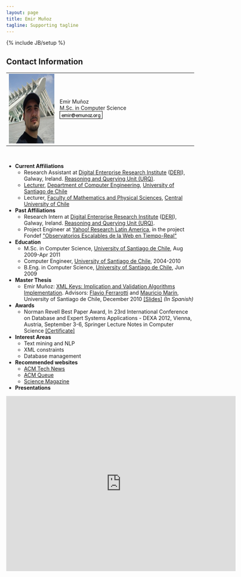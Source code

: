 ```yaml
---
layout: page
title: Emir Muñoz
tagline: Supporting tagline
---
```

{% include JB/setup %}

## Contact Information

<table>
<tr>
	<td style="text-align:center;width:350px;height:190px">
		<img alt="My photo" width="200" height="187" src="./images/DSC02506-3.JPG">
	</td>
	<td style="width:890px;height:190px">
		Emir Muñoz <br>
		M.Sc. in Computer Science
		<div style="display:block;text-align:left">
			<a href="mailto:emir@emunoz.org"><img alt="email" src="./images/mail.png"></a>
		</div>
	</td>
</tr>
</table>
<br>
<ul>
	<li><b>Current Affiliations</b>
	<ul>
		<li>Research Assistant at <a target="_blank" href="http://www.deri.ie/">Digital Enterprise Research Institute</a> (<a target="_blank" href="http://www.deri.ie/">DERI</a>), Galway, Ireland. <a target="_blank" href="http://urq.deri.ie/">Reasoning and Querying Unit (URQ)</a>.</li>
		<li><a target="_blank" href="http://www.informatica.usach.cl/capital-humano/academicos/profesores-por-hora">Lecturer</a>, <a target="_blank" href="http://www.informatica.usach.cl/">Department of Computer Engineering</a>, <a target="_blank" href="http://www.usach.cl/portada.php">University of Santiago de Chile</a></li>
		<li>Lecturer, <a target="_blank" href="http://ucentral.cl/prontus_ucentral2012/site/edic/base/port/fcfm.html">Faculty of Mathematics and Physical Sciences</a>, <a target="_blank" href="http://www.ucentral.cl/prontus_ucentral/site/edic/base/port/inicio.html">Central University of Chile</a></li>
	</ul>
	</li>
	<li><b>Past Affiliations</b>
	<ul>
		<li>Research Intern at <a target="_blank" href="http://www.deri.ie/">Digital Enterprise Research Institute</a> (<a target="_blank" href="http://www.deri.ie/">DERI</a>), Galway, Ireland. <a target="_blank" href="http://urq.deri.ie/">Reasoning and Querying Unit (URQ)</a>.</li>
		<li>Project Engineer at <a target="_blank" href="http://labs.yahoo.com/Yahoo_Labs_Santiago">Yahoo! Research Latin America</a>, in the project Fondef <a target="_blank" href="http://www.informatica.usach.cl/noticias/1727">"Observatorios Escalables de la Web en Tiempo-Real"</a></li>
	</ul>
	</li>
	<li><b>Education</b>
	<ul>
		<li>M.Sc. in Computer Science, <a target="_blank" href="http://www.informatica.usach.cl/">University of Santiago de Chile</a>, Aug 2009-Apr 2011</li>
		<li>Computer Engineer, <a target="_blank" href="http://www.informatica.usach.cl/">University of Santiago de Chile</a>, 2004-2010</li>
		<li>B.Eng. in Computer Science, <a target="_blank" href="http://www.informatica.usach.cl/">University of Santiago de Chile</a>, Jun 2009</li>
	</ul>
	</li>
	<li><b>Master Thesis</b>
	<ul>
		<li>Emir Muñoz: <a target="_blank" href="publications/files/thesis-magister.pdf">XML Keys: Implication and Validation Algorithms Implementation</a>. Advisors: <a target="_blank" href="http://www.victoria.ac.nz/sim/staff/flavio-ferrarotti.aspx">Flavio Ferrarotti</a> and <a target="_blank" href="http://www.dcc.uchile.cl/%7Emmarin/">Mauricio Marín</a>, University of Santiago de Chile, December 2010 <a href="publications/files/defensa-magister-emir.pdf">[Slides]</a> <i>(In Spanish)</i></li>
	</ul>
	</li>
	<li><b>Awards</b>
	<ul>
		<li>Norman Revell Best Paper Award, In 23rd International Conference on Database and Expert Systems Applications - DEXA 2012, Vienna, Austria, September 3-6, Springer Lecture Notes in Computer Science <a href="publications/files/BPA-DEXA2012.pdf">[Certificate]</a></li>
	</ul>
	</li>
	<li><b>Interest Areas</b>
	<ul>
		<li>Text mining and NLP</li>
		<li>XML constraints</li>
		<li>Database management</li>
	</ul>
	</li>
	<li><b>Recommended websites</b>
	<ul>
		<li><a target="_blank" href="http://technews.acm.org/">ACM Tech News </a></li>
		<li><a target="_blank" href="http://www.acmqueue.com/">ACM Queue </a><a href="http://www.sciencemag.org/magazine.dtl"> </a></li>
		<li><a target="_blank" href="http://www.sciencemag.org/magazine.dtl">Science Magazine</a></li>
	</ul>
	</li>
	<li><b>Presentations</b></li>
</ul>

<div>
	<iframe width="615px" height="470px" frameborder="0" scrolling="no" src="http://www.slideshare.net/emispy/slideshelf">t</iframe>
</div>
